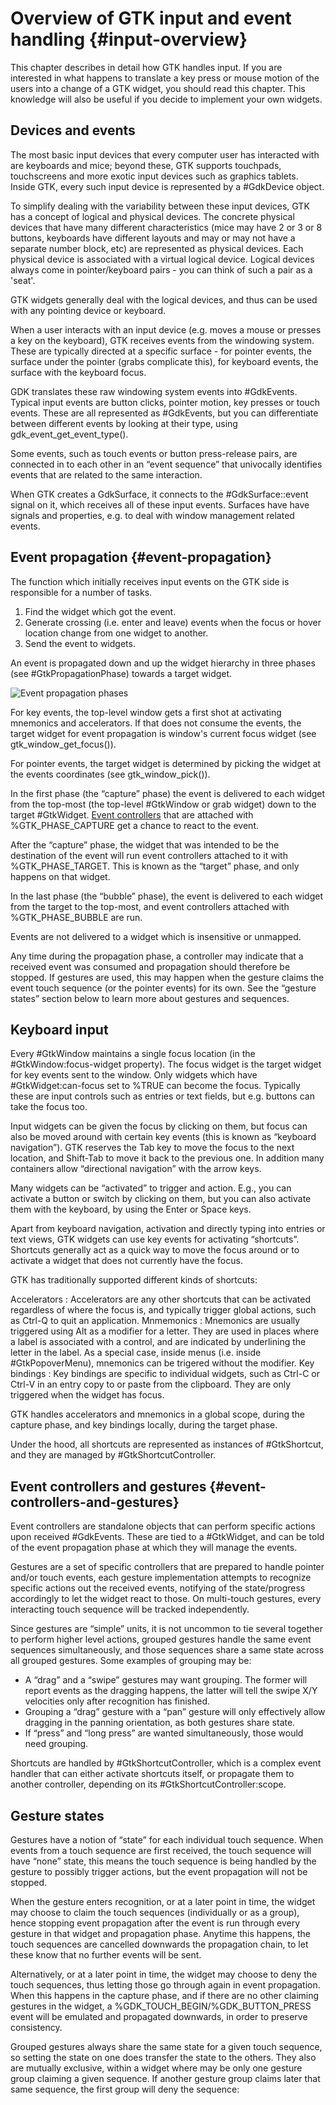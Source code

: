 # Overview of GTK input and event handling {#input-overview}

This chapter describes in detail how GTK handles input. If you are interested
in what happens to translate a key press or mouse motion of the users into a
change of a GTK widget, you should read this chapter. This knowledge will also
be useful if you decide to implement your own widgets.

## Devices and events

The most basic input devices that every computer user has interacted with are
keyboards and mice; beyond these, GTK supports touchpads, touchscreens and
more exotic input devices such as graphics tablets. Inside GTK, every such
input device is represented by a #GdkDevice object.

To simplify dealing with the variability between these input devices, GTK
has a concept of logical and physical devices. The concrete physical devices that
have many different characteristics (mice may have 2 or 3 or 8 buttons,
keyboards have different layouts and may or may not have a separate number
block, etc) are represented as physical devices. Each physical device is
associated with a virtual logical device. Logical devices always come in
pointer/keyboard pairs - you can think of such a pair as a 'seat'.

GTK widgets generally deal with the logical devices, and thus can be used
with any pointing device or keyboard.

When a user interacts with an input device (e.g. moves a mouse or presses
a key on the keyboard), GTK receives events from the windowing system.
These are typically directed at a specific surface - for pointer events,
the surface under the pointer (grabs complicate this), for keyboard events,
the surface with the keyboard focus.

GDK translates these raw windowing system events into #GdkEvents.
Typical input events are button clicks, pointer motion, key presses
or touch events. These are all represented as #GdkEvents, but you can
differentiate between different events by looking at their type, using
gdk_event_get_event_type().

Some events, such as touch events or button press-release pairs,
are connected in to each other in an “event sequence” that
univocally identifies events that are related to the same
interaction.

When GTK creates a GdkSurface, it connects to the #GdkSurface::event
signal on it, which receives all of these input events. Surfaces have
have signals and properties, e.g. to deal with window management
related events.

## Event propagation {#event-propagation}

The function which initially receives input events on the GTK
side is responsible for a number of tasks.

1. Find the widget which got the event.
2. Generate crossing (i.e. enter and leave) events when the focus or
   hover location change from one widget to another.
3. Send the event to widgets.

An event is propagated down and up the widget hierarchy in three phases
(see #GtkPropagationPhase) towards a target widget.

![Event propagation phases](capture-bubble.png)

For key events, the top-level window gets a first shot at activating
mnemonics and accelerators. If that does not consume the events,
the target widget for event propagation is window's current focus
widget (see gtk_window_get_focus()).

For pointer events, the target widget is determined by picking
the widget at the events coordinates (see gtk_window_pick()).

In the first phase (the “capture” phase) the event is delivered to
each widget from the top-most (the top-level #GtkWindow or grab widget)
down to the target #GtkWidget.
[Event controllers](event-controllers-and-gestures) that are attached
with %GTK_PHASE_CAPTURE get a chance to react to the event.

After the “capture” phase, the widget that was intended to be the
destination of the event will run event controllers attached to
it with %GTK_PHASE_TARGET. This is known as the “target” phase,
and only happens on that widget.

In the last phase (the “bubble” phase), the event is delivered
to each widget from the target to the top-most, and event
controllers attached with %GTK_PHASE_BUBBLE are run.

Events are not delivered to a widget which is insensitive or unmapped.

Any time during the propagation phase, a controller may indicate
that a received event was consumed and propagation should
therefore be stopped. If gestures are used, this may happen
when the gesture claims the event touch sequence (or the
pointer events) for its own. See the “gesture states” section
below to learn more about gestures and sequences.

## Keyboard input

Every #GtkWindow maintains a single focus location (in
the #GtkWindow:focus-widget property). The focus widget is the
target widget for key events sent to the window. Only widgets which
have #GtkWidget:can-focus set to %TRUE can become the focus. Typically
these are input controls such as entries or text fields, but e.g.
buttons can take the focus too.

Input widgets can be given the focus by clicking on them, but focus
can also be moved around with certain key events (this is known as
“keyboard navigation”). GTK reserves the Tab key to move the focus
to the next location, and Shift-Tab to move it back to the previous
one. In addition many containers allow “directional navigation” with
the arrow keys.

Many widgets can be “activated” to trigger and action. E.g., you can
activate a button or switch by clicking on them, but you can also
activate them with the keyboard, by using the Enter or Space keys.

Apart from keyboard navigation, activation and directly typing into
entries or text views, GTK widgets can use key events for activating
“shortcuts”. Shortcuts generally act as a quick way to move the focus
around or to activate a widget that does not currently have the focus.

GTK has traditionally supported different kinds of shortcuts:

Accelerators
 : Accelerators are any other shortcuts that can be activated regardless
   of where the focus is, and typically trigger global actions, such as
   Ctrl-Q to quit an application.
Mnmemonics
 : Mnemonics are usually triggered using Alt as a modifier for a letter.
   They are used in places where a label is associated with a control,
   and are indicated by underlining the letter in the label. As a special
   case, inside menus (i.e. inside #GtkPopoverMenu), mnemonics can be
   trigered without the modifier.
Key bindings
 : Key bindings are specific to individual widgets, such as Ctrl-C or
   Ctrl-V in an entry copy to or paste from the clipboard. They are only
   triggered when the widget has focus.
   
GTK handles accelerators and mnemonics in a global scope, during the
capture phase, and key bindings locally, during the target phase.

Under the hood, all shortcuts are represented as instances of #GtkShortcut,
and they are managed by #GtkShortcutController.

## Event controllers and gestures {#event-controllers-and-gestures}

Event controllers are standalone objects that can perform
specific actions upon received #GdkEvents. These are tied
to a #GtkWidget, and can be told of the event propagation
phase at which they will manage the events.

Gestures are a set of specific controllers that are prepared
to handle pointer and/or touch events, each gesture
implementation attempts to recognize specific actions out the
received events, notifying of the state/progress accordingly to
let the widget react to those. On multi-touch gestures, every
interacting touch sequence will be tracked independently.

Since gestures are “simple” units, it is not uncommon to tie
several together to perform higher level actions, grouped
gestures handle the same event sequences simultaneously, and
those sequences share a same state across all grouped
gestures. Some examples of grouping may be:

- A “drag” and a “swipe” gestures may want grouping.
  The former will report events as the dragging happens,
  the latter will tell the swipe X/Y velocities only after
  recognition has finished.
- Grouping a “drag” gesture with a “pan” gesture will only
  effectively allow dragging in the panning orientation, as
  both gestures share state.
- If “press” and “long press” are wanted simultaneously,
  those would need grouping.

Shortcuts are handled by #GtkShortcutController, which is
a complex event handler that can either activate shortcuts
itself, or propagate them to another controller, depending
on its #GtkShortcutController:scope.

## Gesture states

Gestures have a notion of “state” for each individual touch
sequence. When events from a touch sequence are first received,
the touch sequence will have “none” state, this means the touch
sequence is being handled by the gesture to possibly trigger
actions, but the event propagation will not be stopped.

When the gesture enters recognition, or at a later point in time,
the widget may choose to claim the touch sequences (individually
or as a group), hence stopping event propagation after the event
is run through every gesture in that widget and propagation phase.
Anytime this happens, the touch sequences are cancelled downwards
the propagation chain, to let these know that no further events
will be sent.

Alternatively, or at a later point in time, the widget may choose
to deny the touch sequences, thus letting those go through again
in event propagation. When this happens in the capture phase, and
if there are no other claiming gestures in the widget,
a %GDK_TOUCH_BEGIN/%GDK_BUTTON_PRESS event will be emulated and
propagated downwards, in order to preserve consistency.

Grouped gestures always share the same state for a given touch
sequence, so setting the state on one does transfer the state to
the others. They also are mutually exclusive, within a widget
where may be only one gesture group claiming a given sequence.
If another gesture group claims later that same sequence, the
first group will deny the sequence:
